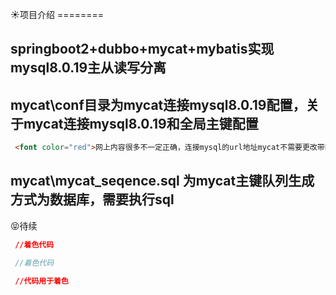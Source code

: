  :sunny:项目介绍
        ========  

springboot2+dubbo+mycat+mybatis实现mysql8.0.19主从读写分离
----------------------------------------------------------      

mycat\conf目录为mycat连接mysql8.0.19配置，关于mycat连接mysql8.0.19和全局主键配置
-------------------------------------------------------------------------------
```html 
 <font color="red">网上内容很多不一定正确，连接mysql的url地址mycat不需要更改带时区带参数的jdbc驱动模式</font>
```

mycat\mycat_seqence.sql 为mycat主键队列生成方式为数据库，需要执行sql
-------------------------------------------------------------------

:stuck_out_tongue_closed_eyes:待续

```json 
 //着色代码
```
```js 
 //着色代码
```
```css 
 //代码用于着色
```
